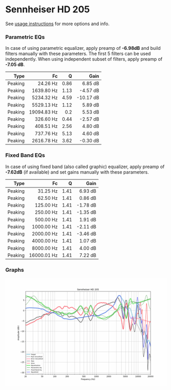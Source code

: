 # Sennheiser HD 205
See [usage instructions](https://github.com/jaakkopasanen/AutoEq#usage) for more options and info.

### Parametric EQs
In case of using parametric equalizer, apply preamp of **-6.98dB** and build filters manually
with these parameters. The first 5 filters can be used independently.
When using independent subset of filters, apply preamp of **-7.05 dB**.

| Type    | Fc          |    Q | Gain      |
|--------:|------------:|-----:|----------:|
| Peaking | 24.26 Hz    | 0.86 | 6.85 dB   |
| Peaking | 1639.80 Hz  | 1.13 | -4.57 dB  |
| Peaking | 5234.32 Hz  | 4.59 | -10.17 dB |
| Peaking | 5529.13 Hz  | 1.12 | 5.89 dB   |
| Peaking | 19094.83 Hz | 0.2  | 5.53 dB   |
| Peaking | 326.60 Hz   | 0.44 | -2.57 dB  |
| Peaking | 408.51 Hz   | 2.56 | 4.80 dB   |
| Peaking | 737.76 Hz   | 5.13 | 4.60 dB   |
| Peaking | 2616.78 Hz  | 3.62 | -0.30 dB  |

### Fixed Band EQs
In case of using fixed band (also called graphic) equalizer, apply preamp of **-7.62dB**
(if available) and set gains manually with these parameters.

| Type    | Fc          |    Q | Gain     |
|--------:|------------:|-----:|---------:|
| Peaking | 31.25 Hz    | 1.41 | 6.93 dB  |
| Peaking | 62.50 Hz    | 1.41 | 0.86 dB  |
| Peaking | 125.00 Hz   | 1.41 | -1.78 dB |
| Peaking | 250.00 Hz   | 1.41 | -1.35 dB |
| Peaking | 500.00 Hz   | 1.41 | 1.91 dB  |
| Peaking | 1000.00 Hz  | 1.41 | -2.11 dB |
| Peaking | 2000.00 Hz  | 1.41 | -3.46 dB |
| Peaking | 4000.00 Hz  | 1.41 | 1.07 dB  |
| Peaking | 8000.00 Hz  | 1.41 | 4.00 dB  |
| Peaking | 16000.01 Hz | 1.41 | 7.22 dB  |

### Graphs
![](./Sennheiser%20HD%20205.png)
